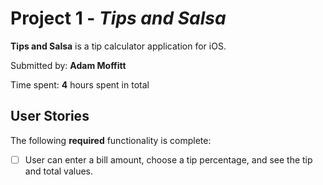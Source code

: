 # Project 1 - *Tips and Salsa*

**Tips and Salsa** is a tip calculator application for iOS.

Submitted by: **Adam Moffitt**

Time spent: **4** hours spent in total

## User Stories

The following **required** functionality is complete:

* [ ] User can enter a bill amount, choose a tip percentage, and see the tip and total values.
